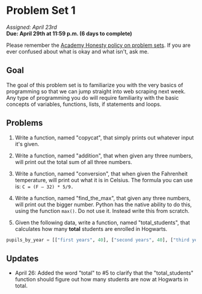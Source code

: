 # Problem Set 1
<i>Assigned: April 23rd</i>
<br/><b>Due: April 29th at 11:59 p.m. (6 days to complete)</b>

Please remember the [Academy Honesty policy on problem sets](http://cdn.cs50.net/2014/fall/lectures/0/w/syllabus/syllabus.html#academic_honesty). If you are ever confused about what is okay and what isn't, ask me. 

## Goal
The goal of this problem set is to familiarize you with the very basics of programming so that we can jump straight into web scraping next week. Any type of programming you do will require familiarity with the basic concepts of variables, functions, lists, if statements and loops. 

## Problems

1. Write a function, named "copycat", that simply prints out whatever input it's given.

2. Write a function, named "addition", that when given any three numbers, will print out the total sum of all three numbers.

3. Write a function, named "conversion", that when given the Fahrenheit temperature, will print out what it is in Celsius. The formula you can use is: ```C = (F – 32) * 5/9.```

4. Write a function, named "find_the_max", that given any three numbers, will print out the bigger number. Python has the native ability to do this, using the function ```max()```. Do not use it. Instead write this from scratch.

5. Given the following data, write a function, named "total_students", that calculates how many <b>total</b> students are enrolled in Hogwarts.

```python
pupils_by_year = [["first years", 40], ["second years", 40], ["third years", 38], ["fourth years", 35], ["fifth years", 30], ["sixth years", 29], ["seventh years", 23]]
```

## Updates

- April 26: Added the word "total" to #5 to clarify that the "total_students" function should figure out how many students are now at Hogwarts in total.
